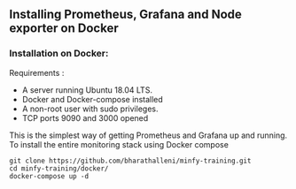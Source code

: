 ## Installing Prometheus, Grafana and Node exporter on Docker

### Installation on Docker:

Requirements :
-   A server running Ubuntu 18.04 LTS.
-   Docker and Docker-compose installed 
-   A non-root user with sudo privileges.
-   TCP ports 9090 and 3000 opened

This is the simplest way of getting Prometheus and Grafana up and running. To install the entire monitoring stack using Docker compose 

```
git clone https://github.com/bharathalleni/minfy-training.git
cd minfy-training/docker/
docker-compose up -d
```



